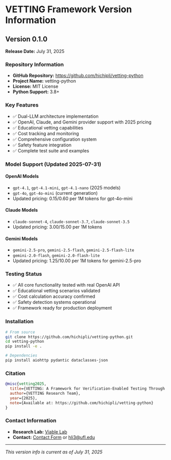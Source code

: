 # VETTING Framework Version Information

## Version 0.1.0
**Release Date:** July 31, 2025

### Repository Information
- **GitHub Repository:** https://github.com/hichipli/vetting-python
- **Project Name:** vetting-python
- **License:** MIT License
- **Python Support:** 3.8+

### Key Features
- ✅ Dual-LLM architecture implementation
- ✅ OpenAI, Claude, and Gemini provider support with 2025 pricing
- ✅ Educational vetting capabilities
- ✅ Cost tracking and monitoring
- ✅ Comprehensive configuration system
- ✅ Safety feature integration
- ✅ Complete test suite and examples

### Model Support (Updated 2025-07-31)

#### OpenAI Models
- `gpt-4.1`, `gpt-4.1-mini`, `gpt-4.1-nano` (2025 models)
- `gpt-4o`, `gpt-4o-mini` (current generation)
- Updated pricing: $0.15/$0.60 per 1M tokens for gpt-4o-mini

#### Claude Models
- `claude-sonnet-4`, `claude-sonnet-3.7`, `claude-sonnet-3.5`
- Updated pricing: $3.00/$15.00 per 1M tokens

#### Gemini Models
- `gemini-2.5-pro`, `gemini-2.5-flash`, `gemini-2.5-flash-lite`
- `gemini-2.0-flash`, `gemini-2.0-flash-lite`
- Updated pricing: $1.25/$10.00 per 1M tokens for gemini-2.5-pro

### Testing Status
- ✅ All core functionality tested with real OpenAI API
- ✅ Educational vetting scenarios validated
- ✅ Cost calculation accuracy confirmed
- ✅ Safety detection systems operational
- ✅ Framework ready for production deployment

### Installation
```bash
# From source
git clone https://github.com/hichipli/vetting-python.git
cd vetting-python
pip install -e .

# Dependencies
pip install aiohttp pydantic dataclasses-json
```

### Citation
```bibtex
@misc{vetting2025,
  title={VETTING: A Framework for Verification-Enabled Testing Through Isolated Neural Guidelines},
  author={VETTING Research Team},
  year={2025},
  note={Available at: https://github.com/hichipli/vetting-python}
}
```

### Contact Information
- **Research Lab:** [Viable Lab](https://www.viablelab.org/)
- **Contact:** [Contact Form](https://www.viablelab.org/contact) or hli3@ufl.edu

---
*This version info is current as of July 31, 2025*